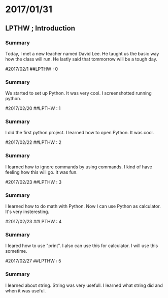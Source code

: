 # 2017/01/31
## LPTHW ; Introduction
### Summary
Today, I met a new teacher named David Lee. He taught us the basic way how the class will run. He lastly said that tommorrow will be a tough day.

#2017/02/1
##LPTHW : 0
### Summary
We started to set up Python. It was very cool. I screenshotted running python. 

#2017/02/20
##LPTHW : 1
### Summary
I did the first python project. I learned how to open Python. It was cool.

#2017/02/22
##LPTHW : 2
### Summary
I learned how to ignore commands by using commands. I kind of have feeling how this will go. It was fun.

#2017/02/23
##LPTHW : 3
### Summary
I learned how to do math with Python. Now I can use Python as calculator. It's very insteresting.

#2017/02/23
##LPTHW : 4 
### Summary
I leared how to use "print". I also can use this for calculator. I will use this sometime.

#2017/02/27
##LPTHW : 5
### Summary
I learned about string. String was very usefull. I learned what string did and when it was useful.

